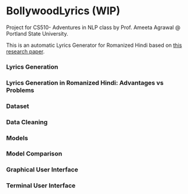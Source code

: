 # BollywoodLyrics (WIP)

Project for CS510- Adventures in NLP class by Prof. Ameeta Agrawal @ Portland State University.

This is an automatic Lyrics Generator for Romanized Hindi based on [this research paper](https://arxiv.org/pdf/2007.12916.pdf). 

### Lyrics Generation

### Lyrics Generation in Romanized Hindi: Advantages vs Problems

### Dataset

### Data Cleaning

### Models

### Model Comparison

### Graphical User Interface

### Terminal User Interface
